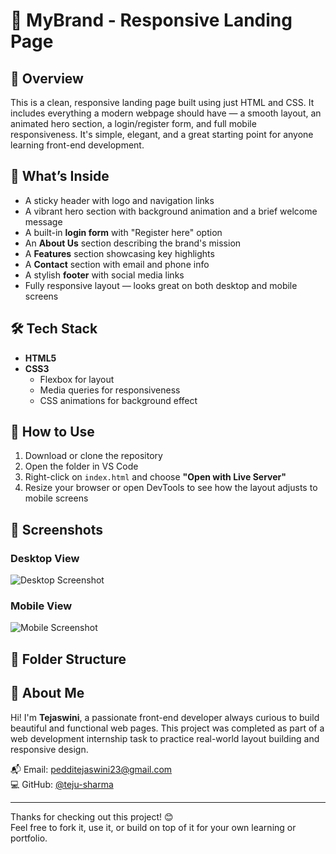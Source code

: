 # 🌟 MyBrand - Responsive Landing Page

## 👋 Overview

This is a clean, responsive landing page built using just HTML and CSS. It includes everything a modern webpage should have — a smooth layout, an animated hero section, a login/register form, and full mobile responsiveness. It's simple, elegant, and a great starting point for anyone learning front-end development.

## 🔧 What’s Inside

- A sticky header with logo and navigation links
- A vibrant hero section with background animation and a brief welcome message
- A built-in **login form** with "Register here" option
- An **About Us** section describing the brand's mission
- A **Features** section showcasing key highlights
- A **Contact** section with email and phone info
- A stylish **footer** with social media links
- Fully responsive layout — looks great on both desktop and mobile screens

## 🛠 Tech Stack

- **HTML5**
- **CSS3**
  - Flexbox for layout
  - Media queries for responsiveness
  - CSS animations for background effect

## 🚀 How to Use

1. Download or clone the repository
2. Open the folder in VS Code
3. Right-click on `index.html` and choose **"Open with Live Server"**
4. Resize your browser or open DevTools to see how the layout adjusts to mobile screens

## 📸 Screenshots

### Desktop View

![Desktop Screenshot](screenshots/desktop.png)

### Mobile View

![Mobile Screenshot](screenshots/mobile.png)

## 📁 Folder Structure

## 🙋 About Me

Hi! I'm **Tejaswini**, a passionate front-end developer always curious to build beautiful and functional web pages. This project was completed as part of a web development internship task to practice real-world layout building and responsive design.

📬 Email: [pedditejaswini23@gmail.com](mailto:pedditejaswini23@gmail.com)  
💻 GitHub: [@teju-sharma](https://github.com/teju-sharma)

---

Thanks for checking out this project! 😊  
Feel free to fork it, use it, or build on top of it for your own learning or portfolio.
